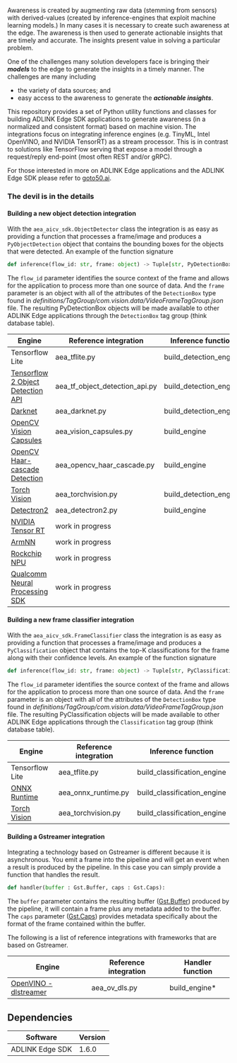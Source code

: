 Awareness is created by augmenting raw data (stemming from sensors) with derived-values (created by inference-engines that exploit machine learning models.) In many cases it is necessary to create such awareness at the edge. The awareness is then used to generate actionable insights that are timely and accurate. The insights present value in solving a particular problem.

One of the challenges many solution developers face is bringing their **_models_** to the edge to generate the insights in a timely manner. The challenges are many including
* the variety of data sources; and
* easy access to the awareness to generate the **_actionable insights_**.

This repository provides a set of Python utility functions and classes for building ADLINK Edge SDK applications to generate awareness (in a normalized and consistent format) based on machine vision. The integrations focus on integrating inference engines (e.g. TinyML, Intel OpenVINO, and NVIDIA TensorRT) as a stream processor. This is in contrast to solutions like TensorFlow serving that expose a model through a request/reply end-point (most often REST and/or gRPC).

For those interested in more on ADLINK Edge applications and the ADLINK Edge SDK please refer to [goto50.ai](http://www.goto50.ai).

### The devil is in the details
#### Building a new object detection integration
With the `aea_aicv_sdk.ObjectDetector` class the integration is as easy as providing a function that processes a frame/image and produces a `PyObjectDetection` object that contains the bounding boxes for the objects that were detected. An example of the function signature
```python
def inference(flow_id: str, frame: object) -> Tuple[str, PyDetectionBox]:
```
The `flow_id` parameter identifies the source context of the frame and allows for the application to process more than one source of data. And the `frame` parameter is an object with all of the attributes of the `DetectionBox` type found in _definitions/TagGroup/com.vision.data/VideoFrameTagGroup.json_ file. The resulting PyDetectionBox objects will be made available to other ADLINK Edge applications through the `DetectionBox` tag group (think database table).

| Engine | Reference integration | Inference function |
| ------ | --------------------- | ----------------- |
|Tensorflow Lite | aea_tflite.py | build_detection_engine |
| [Tensorflow 2 Object Detection API](https://github.com/tensorflow/models/tree/master/research/object_detection) | aea_tf_object_detection_api.py | build_detection_engine |
| [Darknet](https://github.com/AlexeyAB/darknet) | aea_darknet.py | build_detection_engine |
| [OpenCV Vision Capsules](https://github.com/opencv/open_vision_capsules) | aea_vision_capsules.py | build_engine |
| [OpenCV Haar-cascade Detection](https://docs.opencv.org/4.4.0/db/d28/tutorial_cascade_classifier.html) | aea_opencv_haar_cascade.py | build_engine |
| [Torch Vision](https://pytorch.org/docs/stable/torchvision/index.html) | aea_torchvision.py | build_detection_engine |
| [Detectron2](https://ai.facebook.com/tools/detectron2) | aea_detectron2.py | build_engine |
| [NVIDIA Tensor RT](https://developer.nvidia.com/tensorrt)| work in progress | |
| [ArmNN](https://github.com/ARM-software/armnn) | work in progress | |
| [Rockchip NPU]() | work in progress | |
| [Qualcomm Neural Processing SDK](https://developer.qualcomm.com/software/qualcomm-neural-processing-sdk) | work in progress | |

#### Building a new frame classifier integration
With the `aea_aicv_sdk.FrameClassifier` class the integration is as easy as providing a function that processes a frame/image and produces a `PyClassification` object that contains the top-K classifications for the frame along with their confidence levels. An example of the function signature
```python
def inference(flow_id: str, frame: object) -> Tuple[str, PyClassification]:
```
The `flow_id` parameter identifies the source context of the frame and allows for the application to process more than one source of data. And the `frame` parameter is an object with all of the attributes of the `DetectionBox` type found in _definitions/TagGroup/com.vision.data/VideoFrameTagGroup.json_ file. The resulting PyClassification objects will be made available to other ADLINK Edge applications through the `Classification` tag group (think database table).

| Engine | Reference integration | Inference function |
| ------ | --------------------- | ----------------- |
|Tensorflow Lite | aea_tflite.py | build_classification_engine|
| [ONNX Runtime](https://github.com/microsoft/onnxruntime) | aea_onnx_runtime.py | build_classification_engine |
| [Torch Vision](https://pytorch.org/docs/stable/torchvision/index.html) | aea_torchvision.py | build_classification_engine |

#### Building a Gstreamer integration
Integrating a technology based on Gstreamer is different because it is asynchronous. You emit a frame into the pipeline and will get an event when a result is produced by the pipeline. In this case you can simply provide a function that handles the result.

```python
def handler(buffer : Gst.Buffer, caps : Gst.Caps):
```

The `buffer` parameter contains the resulting buffer ([Gst.Buffer](https://lazka.github.io/pgi-docs/#Gst-1.0/classes/Buffer.html)) produced by the pipeline, it will contain a frame plus any metadata added to the buffer. The `caps` parameter ([Gst.Caps](https://lazka.github.io/pgi-docs/#Gst-1.0/classes/Caps.html)) provides metadata specifically about the format of the frame contained within the buffer.

The following is a list of reference integrations with frameworks that are based on Gstreamer.

| Engine | Reference integration | Handler function |
| ------ | --------------------- | ----------------- |
| [OpenVINO - dlstreamer](https://github.com/openvinotoolkit/dlstreamer_gst) | aea_ov_dls.py | build_engine* |


## Dependencies
| Software | Version |
| -------- | ------- |
| ADLINK Edge SDK | 1.6.0 |
